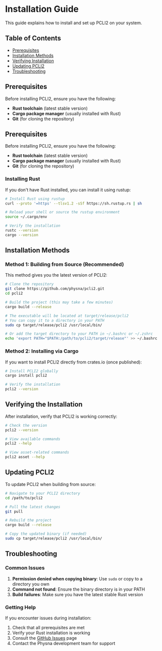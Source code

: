 # Installation Guide

This guide explains how to install and set up PCLI2 on your system.

## Table of Contents
- [Prerequisites](#prerequisites)
- [Installation Methods](#installation-methods)
- [Verifying Installation](#verifying-installation)
- [Updating PCLI2](#updating-pcli2)
- [Troubleshooting](#troubleshooting)

## Prerequisites

Before installing PCLI2, ensure you have the following:

- **Rust toolchain** (latest stable version)
- **Cargo package manager** (usually installed with Rust)
- **Git** (for cloning the repository)

## Prerequisites

Before installing PCLI2, ensure you have the following:

- **Rust toolchain** (latest stable version)
- **Cargo package manager** (usually installed with Rust)
- **Git** (for cloning the repository)

### Installing Rust

If you don't have Rust installed, you can install it using rustup:

```bash
# Install Rust using rustup
curl --proto '=https' --tlsv1.2 -sSf https://sh.rustup.rs | sh

# Reload your shell or source the rustup environment
source ~/.cargo/env

# Verify the installation
rustc --version
cargo --version
```

## Installation Methods

### Method 1: Building from Source (Recommended)

This method gives you the latest version of PCLI2:

```bash
# Clone the repository
git clone https://github.com/physna/pcli2.git
cd pcli2

# Build the project (this may take a few minutes)
cargo build --release

# The executable will be located at target/release/pcli2
# You can copy it to a directory in your PATH
sudo cp target/release/pcli2 /usr/local/bin/

# Or add the target directory to your PATH in ~/.bashrc or ~/.zshrc
echo 'export PATH="$PATH:/path/to/pcli2/target/release"' >> ~/.bashrc
```

### Method 2: Installing via Cargo

If you want to install PCLI2 directly from crates.io (once published):

```bash
# Install PCLI2 globally
cargo install pcli2

# Verify the installation
pcli2 --version
```

## Verifying the Installation

After installation, verify that PCLI2 is working correctly:

```bash
# Check the version
pcli2 --version

# View available commands
pcli2 --help

# View asset-related commands
pcli2 asset --help
```

## Updating PCLI2

To update PCLI2 when building from source:

```bash
# Navigate to your PCLI2 directory
cd /path/to/pcli2

# Pull the latest changes
git pull

# Rebuild the project
cargo build --release

# Copy the updated binary (if needed)
sudo cp target/release/pcli2 /usr/local/bin/
```

## Troubleshooting

### Common Issues

1. **Permission denied when copying binary**: Use `sudo` or copy to a directory you own
2. **Command not found**: Ensure the binary directory is in your PATH
3. **Build failures**: Make sure you have the latest stable Rust version

### Getting Help

If you encounter issues during installation:

1. Check that all prerequisites are met
2. Verify your Rust installation is working
3. Consult the [GitHub Issues](https://github.com/physna/pcli2/issues) page
4. Contact the Physna development team for support